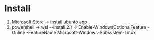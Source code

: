 # Install
1. Microsoft Store -> install ubunto app
2. powershell -> wsl --install
2.1 -> Enable-WindowsOptionalFeature -Online -FeatureName Microsoft-Windows-Subsystem-Linux
